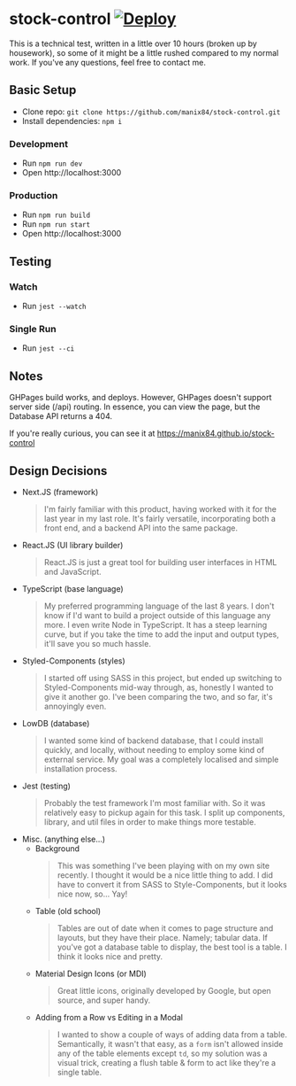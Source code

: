 # stock-control [![Deploy](https://github.com/manix84/stock-control/actions/workflows/pages.yml/badge.svg)](https://github.com/manix84/stock-control/actions/workflows/pages.yml)

This is a technical test, written in a little over 10 hours (broken up by housework), so some of it might be a little rushed compared to my normal work. If you've any questions, feel free to contact me.

## Basic Setup

- Clone repo: `git clone https://github.com/manix84/stock-control.git`
- Install dependencies: `npm i`

### Development

- Run `npm run dev`
- Open http://localhost:3000

### Production

- Run `npm run build`
- Run `npm run start`
- Open http://localhost:3000

## Testing

### Watch

- Run `jest --watch`

### Single Run

- Run `jest --ci`

## Notes

GHPages build works, and deploys. However, GHPages doesn't support server side (/api) routing. In essence, you can view the page, but the Database API returns a 404.

If you're really curious, you can see it at https://manix84.github.io/stock-control

## Design Decisions

- Next.JS (framework)
  > I'm fairly familiar with this product, having worked with it for the last year in my last role. It's fairly versatile, incorporating both a front end, and a backend API into the same package.
- React.JS (UI library builder)
  > React.JS is just a great tool for building user interfaces in HTML and JavaScript.
- TypeScript (base language)
  > My preferred programming language of the last 8 years. I don't know if I'd want to build a project outside of this language any more. I even write Node in TypeScript. It has a steep learning curve, but if you take the time to add the input and output types, it'll save you so much hassle.
- Styled-Components (styles)
  > I started off using SASS in this project, but ended up switching to Styled-Components mid-way through, as, honestly I wanted to give it another go. I've been comparing the two, and so far, it's annoyingly even.
- LowDB (database)
  > I wanted some kind of backend database, that I could install quickly, and locally, without needing to employ some kind of external service. My goal was a completely localised and simple installation process.
- Jest (testing)
  > Probably the test framework I'm most familiar with. So it was relatively easy to pickup again for this task. I split up components, library, and util files in order to make things more testable.
- Misc. (anything else...)
  - Background
    > This was something I've been playing with on my own site recently. I thought it would be a nice little thing to add. I did have to convert it from SASS to Style-Components, but it looks nice now, so... Yay!
  - Table (old school)
    > Tables are out of date when it comes to page structure and layouts, but they have their place. Namely; tabular data. If you've got a database table to display, the best tool is a table. I think it looks nice and pretty.
  - Material Design Icons (or MDI)
    > Great little icons, originally developed by Google, but open source, and super handy.
  - Adding from a Row vs Editing in a Modal
    > I wanted to show a couple of ways of adding data from a table. Semantically, it wasn't that easy, as a `form` isn't allowed inside any of the table elements except `td`, so my solution was a visual trick, creating a flush table & form to act like they're a single table.
